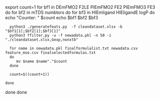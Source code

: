 
export count=1
for bf1 in DEmFMO2 F2LE PIEmFMO2 FE2 PIEmFMO3 FE3
do
  for bf2  in  mTDS numbtors
  do 
    for bf3 in HIEmligand HIEligandE logP
    do 
      echo "Counter: " $count
      echo $bf1 $bf2 $bf3

      python3 ./generatefeats.py  -f cleandataset.xlsx -b "$bf1[1];$bf2[1];$bf3[1]" 
      python3 ffilter.py -u -f newadata.pkl -n 50 -i "./cleandataset.xlsx,Gexp,nonxtb"
      
      for name in newadata.pkl finalformulalist.txt newadata.csv feature_mse.csv finalselectedformulas.txt
      do 
         mv $name $name"."$count
      done

      count=$((count+1))

    done
  done
done


